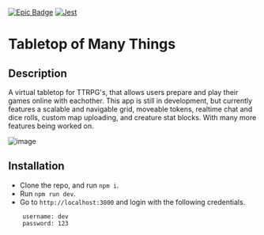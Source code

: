 [![Epic Badge](https://img.shields.io/badge/0__0-purple?style=plastic&logoColor=purple)](https://bennett-smrdel.netlify.app/0_0)
[![Jest](https://github.com/bsmrdel101/Tabletop-of-Many-Things/actions/workflows/jest.yml/badge.svg)](https://github.com/bsmrdel101/Tabletop-of-Many-Things/actions/workflows/jest.yml)

# Tabletop of Many Things

## Description

A virtual tabletop for TTRPG's, that allows users prepare and play their games online with eachother. This app is still in development, but currently features a scalable and navigable grid, moveable tokens, realtime chat and dice rolls, custom map uploading, and creature stat blocks. With many more features being worked on.

![image](https://user-images.githubusercontent.com/43832671/218588428-3bb0a6bc-8c2e-45ea-b7fb-a7d57e0de7d4.png)

## Installation
- Clone the repo, and run `npm i`.
- Run `npm run dev`.
- Go to `http://localhost:3000` and login with the following credentials.
```
    username: dev
    password: 123
```
